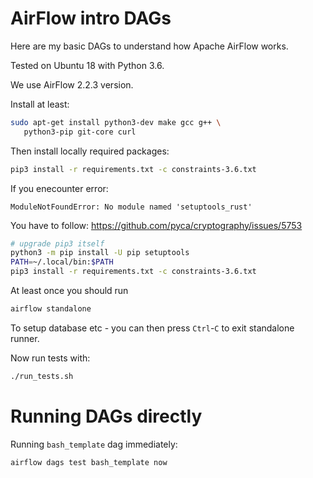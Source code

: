 # AirFlow intro DAGs

Here are my basic DAGs to understand how
Apache AirFlow works.

Tested on Ubuntu 18 with Python 3.6.

We use AirFlow 2.2.3 version.

Install at least:
```bash
sudo apt-get install python3-dev make gcc g++ \
   python3-pip git-core curl
```

Then install locally required packages:
```bash
pip3 install -r requirements.txt -c constraints-3.6.txt
```
If you enecounter error:
```
ModuleNotFoundError: No module named 'setuptools_rust'
```
You have to follow: https://github.com/pyca/cryptography/issues/5753
```bash
# upgrade pip3 itself
python3 -m pip install -U pip setuptools
PATH=~/.local/bin:$PATH
pip3 install -r requirements.txt -c constraints-3.6.txt
```

At least once you should run
```bash
airflow standalone
```
To setup database etc - you can then press `Ctrl`-`C` to exit standalone
runner.

Now run tests with:
```bash
./run_tests.sh
```

# Running DAGs directly

Running `bash_template` dag immediately:
```bash
airflow dags test bash_template now
```
